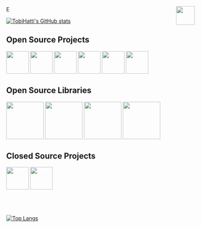 <img src="https://endev.at/content/EndevBanner.svg" height="50px" align="right"/>
E

[![TobiHatti's GitHub stats](https://github-readme-stats.vercel.app/api?username=TobiHatti&theme=merko&show_icons=true)]()


## Open Source Projects
<a href="https://endev.at/p/lphp" target="_blank"><img src="https://endev.at/content/projects/LPHP/LPHP_Banner_300.png" height="60px" /></a>
<a href="https://endev.at/p/surgit" target="_blank"><img src="https://endev.at/content/projects/Surgit/Surgit_Banner_300.png" height="60px" /></a>
<a href="https://endev.at/p/velox" target="_blank"><img src="https://endev.at/content/projects/VeloxTimer/Velox_Banner_300.svg" height="60px" /></a>
<a href="https://endev.at/p/xps" target="_blank"><img src="https://endev.at/content/projects/XPS/XPS_Banner_300.png" height="60px" /></a>
<a href="https://endev.at/p/q-drive" target="_blank"><img src="https://endev.at/content/projects/Q-Drive/QDriveBanner300.svg" height="60px" /></a>
<a href="https://endev.at/p/snmp-scf" target="_blank"><img src="https://endev.at/content/projects/SNMP-SCF/SNMPSCF_Banner_300.png" height="60px" /></a>


## Open Source Libraries
<a href="https://endev.at/p/wrapsql" target="_blank"><img src="https://endev.at/content/projects/WrapSQL/WrapSQL_Banner_1080.svg" height="100px" /></a>
<a href="https://endev.at/p/atlas-api-wrapper" target="_blank"><img src="https://endev.at/content/projects/Atlas-API-Wrapper/AtlasAPIWrapper_Banner_1080.svg" height="100px" /></a>
<a href="https://endev.at/p/php-library-collection" target="_blank"><img src="https://endev.at/content/projects/PHP-Library-Collection/PHPLibraryCollection_Banner_1080.svg" height="100px" /></a>
<a href="https://endev.at/p/raspi-setups" target="_blank"><img src="https://endev.at/content/projects/Raspi-Setups/RaspiSetups_Banner_1080.svg" height="100px" /></a>

## Closed Source Projects
<a href="https://endev.at/p/tenebris-vr" target="_blank"><img src="https://endev.at/content/projects/Tenebris-VR/Tenebris_Banner_300.png" height="60px" /></a>
<a href="https://endev.at/p/mint" target="_blank"><img src="https://endev.at/content/projects/Mint/Mint_Banner_300.png" height="60px" /></a>

<br /><br /><br />
[![Top Langs](https://github-readme-stats.vercel.app/api/top-langs/?username=TobiHatti&layout=compact)](https://github.com/anuraghazra/github-readme-stats)
